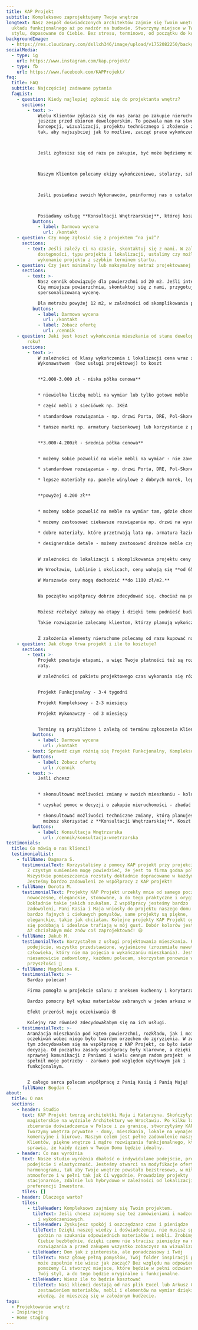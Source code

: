 ```yaml
---
title: KAP Projekt
subtitle: Kompleksowo zaprojektujemy Twoje wnętrze
longtext: Nasz zespół doświadczonych architektów zajmie się Twoim wnętrzem od
  układu funkcjonalnego aż po nadzór na budowie. Stworzymy miejsce w Twoim
  stylu, dopasowane do Ciebie. Bez stresu, terminowo, od początku do końca.
backgroundImage:
  - https://res.cloudinary.com/dsllxh346/image/upload/v1752082250/background-image_gdsmg1.jpg
socialMedia:
  - type: ig
    url: https://www.instagram.com/kap.projekt/
  - type: fb
    url: https://www.facebook.com/KAPProjekt/
faq:
  title: FAQ
  subtitle: Najczęściej zadawane pytania
  faqList:
    - question: Kiedy najlepiej zgłosić się do projektanta wnętrz?
      sections:
        - text: >-
            Wielu Klientów zgłasza się do nas zaraz po zakupie nieruchomości,
            jeszcze przed obiorem deweloperskim. To pozwala nam na stworzenie
            koncepcji, wizualizacji, projektu technicznego i złożenie zamówień
            tak, aby najszybciej jak to możliwe, zacząć prace wykończeniowe.



            Jeśli zgłosisz się od razu po zakupie, być może będziemy mieć możliwość wprowadzenia zmian lokatorskich (w przypadku inwestycji deweloperskich), co znacznie przyspieszy pracę ekipie wykończeniowej i jest korzystne finansowo.



            Naszym Klientom polecamy ekipy wykończeniowe, stolarzy, szklarzy i sklepy z wyposażeniem wnętrz. Skorzystanie z naszego polecania nie jest oczywiście obligatoryjne.



            Jeśli posiadasz swoich Wykonawców, poinformuj nas o ustalonym terminie.Zalecamy ustalenie harmonogramu prac projektowych przed zarezerwowaniem ternimu u Wykonawców.



            Posiadamy usługę **Konsultacji Wnętrzarskiej**, której koszt odejmowany jest od Projektu, przy nawiązaniu współpracy. Z takiej konsultacji możesz skorzystać jeszcze przed zakupem. Wspólnie przeanalizujemy potencjał mieszkań czy domów, które oglądasz, stworzymy wstępny układ funkcjonalny i sprawdzimy istotne kwestie techniczne.
          buttons:
            - label: Darmowa wycena
              url: /kontakt
    - question: Czy mogę zgłosić się z projektem “na już”?
      sections:
        - text: Jeśli zależy Ci na czasie, skontaktuj się z nami. W zależności od obecnej
            dostępności, typu projektu i lokalizacji, ustalimy czy możliwe jest
            wykonanie projektu z szybkim terminem startu.
    - question: Czy jest minimalny lub maksymalny metraż projektowanej powierzchni?
      sections:
        - text: >-
            Nasz cennik obowiązuje dla powierzchni od 20 m2. Jeśli interesuje
            Cię mniejsza powierzchnia, skontaktuj się z nami, przygotujemy
            spersonalizowaną wycenę.

            Dla metrażu powyżej 12 m2, w zależności od skomplikowania projektu przewidujemy zniżki.
          buttons:
            - label: Darmowa wycena
              url: /kontakt
            - label: Zobacz ofertę
              url: /cennik
    - question: Jaki jest koszt wykończenia mieszkania od stanu deweloperskiego w 2025
        roku?
      sections:
        - text: >-
            W zależności od klasy wykończenia i lokalizacji cena wraz z
            Wykonawstwem  (bez usługi projektowej) to koszt


            **2.000-3.000 zł - niska półka cenowa**


            * niewielka liczbą mebli na wymiar lub tylko gotowe meble

            * część mebli z sieciówek np. IKEA

            * standardowe rozwiązania - np. drzwi Porta, DRE, Pol-Skone o standardowej wysokości

            * tańsze marki np. armatury łazienkowej lub korzystanie z promocji np. przy wyborze płytek


            **3.000-4.200zł - średnia półka cenowa**


            * możemy sobie pozwolić na wiele mebli na wymiar - nie zawsze wszystkie

            * standardowe rozwiązania - np. drzwi Porta, DRE, Pol-Skone z możliwością modyfikacji np. podwyższone, z lustrem

            * lepsze materiały np. panele winylowe z dobrych marek, lepsza armatura łazienkowe, duży wybór płytek, część kamieni, konglomeratów i spieków na blaty zmieści się w budżecie (ale nie wszystkie)


            **powyżej 4.200 zł**


            * możemy sobie pozwolić na meble na wymiar tam, gdzie chcemy

            * możemy zastosować ciekawsze rozwiązania np. drzwi na wysokość pomieszczenia, płytki wielkoformatowe

            * dobre materiały, które przetrwają lata np. armatura łazienkowe, kamienne blaty z wybranego kamienia, konglomeratu czy spieku, drewniane podłogi

            * designerskie detale - możemy zastosować droższe meble czy oświetlenie najwyższej jakości w tym modele od światowej klasy projektantów, które zachwycą każdego


            W zależności do lokalizacji i skomplikowania projektu ceny Wykonawców mogą się różnić, co wpływa na finalną cenę wykończenia. Przyjmujemy średnią ceną **ok 800 zł/m2.**\

            We Wrocławiu, Lublinie i okolicach, ceny wahają się **od 650 zł do 850 zł/m2.**\

            W Warszawie ceny mogą dochodzić **do 1100 zł/m2.**


            Na początku współpracy dobrze zdecydować się. chociaż na przybliżony budżet. Takie rozwiązanie sprawia, że projekt od początku powstaje z myślą o realnym sfinalizowaniu w takiej formie, jaką zobaczysz na rysunkach i wizualizacjach.


            Możesz rozłożyć zakupy na etapy i dzięki temu podnieść budżet bez rezygnacji np. z wymarzonego parkietu drewnianego lub wysokiej klasy bateriach łazienkowych.

            Takie rozwiązanie zalecamy klientom, którzy planują wykończenie na lata, a nie mogą pozwolić sobie na wysoki standard od razu.


            Z założenia elementy nieruchome polecamy od razu kupować najlepsze, a ruchome meble - stoły, krzesła, kanapy, jeśli wykraczają poza budżet kupić tańsze z założeniem wymiany, zabrać z poprzedniego mieszkania lub kupić w kolejnej turze zakupów.
    - question: Jak długo trwa projekt i ile to kosztuje?
      sections:
        - text: >-
            Projekt powstaje etapami, a więc Twoje płatności też są rozłożone na
            raty.

            W zależności od pakietu projektowego czas wykonania się różni.


            Projekt Funkcjonalny - 3-4 tygodni

            Projekt Kompleksowy - 2-3 miesięcy

            Projekt Wykonawczy - od 3 miesięcy


            Terminy są przybliżone i zależą od terminu zgłoszenia Klienta i sprawności w podejmowaniu decyzji. Jeśli zależy Ci na czasie, napisz do nas, na pewno weźmiemy to pod uwagę przy tworzeniu harmonogramu.
          buttons:
            - label: Darmowa wycena
              url: /kontakt
        - text: Sprawdź czym różnią się Projekt Funkcjonalny, Kompleksowy i Wykonawczy.
          buttons:
            - label: Zobacz ofertę
              url: /cennik
        - text: >-
            Jeśli chcesz


            * skonsultować możliwości zmiany w swoich mieszkaniu - kolory, dekoracje, układ pomieszczeń

            * uzyskać pomoc w decyzji o zakupie nieruchomości - zbadać potencjał mieszkania oferowanego na sprzedaż

            * skonsultować możliwości techniczne zmiany, którą planujesz w swoim mieszkaniu od dewelopera\
              możesz skorzystać z **Konsultacji Wnętrzarskiej**. Koszt konsultacji odejmujemy od ceny projektu, jeśli zdecydujesz się na dalszą współpracę korzystając z naszych Pakietów.
          buttons:
            - label: Konsultacja Wnętrzarska
              url: /cennik/konsultacja-wnetrzarska
testimonials:
  title: Co mówią o nas klienci?
  testimonialList:
    - fullName: Dagmara S.
      testimonialText: Korzystaliśmy z pomocy KAP projekt przy projekcie naszego domu.
        Z czystym sumieniem mogę powiedzieć, że jest to firma godna polecenia!
        Wszystkie pomieszczenia rozstały dokładnie dopracowane w każdym detalu.
        Jesteśmy bardzo zadowoleni ze współpracy z KAP projekt!
    - fullName: Dorota M.
      testimonialText: Projekty KAP Projekt urzekły mnie od samego początku. Bardzo
        nowoczesne, eleganckie, stonowane, a do tego praktyczne i oryginalne.
        Dokładnie takie jakich szukałam. Z współpracy jesteśmy bardzo
        zadowoleni, Pani Kasia i Maja wniosły do projektu naszego domu wiele
        bardzo fajnych i ciekawych pomysłów, same projekty są piękne,
        eleganckie, takie jak chciałam. Kolejne projekty KAP Projekt ogromnie mi
        się podobają i idealnie trafiają w mój gust. Dobór kolorów jest cudowny.
        Aż chciałabym móc znów coś zaprojektować! 😃
    - fullName: Jakub M.
      testimonialText: Korzystałem z usługi projektowania mieszkania. Profesjonalne
        podejście, wszystko przedstawione, wyjaśnione (zrozumiałe nawet dla
        człowieka, który nie ma pojęcia o wykańczaniu mieszkania). Jestem
        niesamowicie zadowolony, każdemu polecam, skorzystam ponownie w
        przyszłości 🙂
    - fullName: Magdalena K.
      testimonialText: >-
        Bardzo polecam!

        Firma pomogła w projekcie salonu z aneksem kuchenny i korytarza. Pani Maja i Pani Kasia dzieliły się cennymi wskazówkami, pomogły zaplanować praktyczny projekt funkcjonalny i były uważne na wszystkie nasze potrzeby i preferencje. Udało znaleźć się produkty z lokalnych sklepów, chociaż współpraca była zdalna 😀

        Bardzo pomocny był wykaz materiałów zebranych w jeden arkusz w Excel z linkami do konkretnych produktów, ceną, dokładnie wyliczoną ilością.

        Efekt przerósł moje oczekiwania 😍

        Kolejny raz również zdecydowałabym się na ich usługi.
    - testimonialText: >-
        Aranżacja mieszkania pod kątem powierzchni, rozkładu, jak i moich
        oczekiwań wobec niego było twardym orzechem do zgryzienia. W związku z
        tym zdecydowałem się na współpracę z KAP Projekt, co było świetną
        decyzją. Od początku zasady współpracy były klarowne, a dzięki bardzo
        sprawnej komunikacji z Paniami i wielu cennym radom projekt  w całości
        spełnił moje potrzeby - zarówno pod względem użytkowym jak i
        funkcjonalnym.


        Z całego serca polecam współpracę z Panią Kasią i Panią Mają!
      fullName: Bogdan C.
about:
  title: O nas
  sections:
    - header: Studio
      text: KAP Projekt tworzą architektki Maja i Katarzyna. Skończyłyśmy studia
        magisterskie na wydziale Architektury we Wrocławiu. Po kilku latach
        zbierania doświadczenia w Polsce i za granicą, stworzyłyśmy KAP Projekt.
        Tworzymy wnętrza prywatne - domy, mieszkania, lokale na wynajem,
        komercyjne i biurowe. Naszym celem jest pełne zadowolenie naszych
        Klientów, piękne wnętrze i mądre rozwiązania funkcjonalnego, które
        sprawią, że każdy dzień w Twoim Domu będzie idealny.
    - header: Co nas wyróżnia
      text: Nasze studio wyróżnia dbałość o indywidulane podejście, profesjonalne
        podejście i elastyczność. Jesteśmy otwarci na modyfikacje oferty i
        harmonogramu, tak aby Twoje wnętrze powstało bezstresowo, w miłej
        atmosferze i w pełni tak jak Ci wygodnie. Prowadzimy projekty
        stacjonarnie, zdalnie lub hybrydowo w zależności od lokalizacji i
        preferencji Inwestora.
      tiles: []
    - header: Dlaczego warto?
      tiles:
        - tileHeader: Kompleksowo zajmiemy się Twoim projektem.
          tileText: Jeśli chcesz zajmiemy się też zamówieniami i nadzorem ekip budowlanych
            i wykończeniowych.
        - tileHeader: Zyskujesz spokój i oszczędzasz czas i pieniądze
          tileText: Dzięki naszej wiedzy i doświadczeniu, nie musisz spędzać długich
            godzin na szukaniu odpowiednich materiałów i mebli. Zrobimy to za
            Ciebie bezbłędnie, dzięki czemu nie stracisz pieniędzy na nieudane
            rozwiązania a przed zakupem wszystko zobaczysz na wizualizacjach.
        - tileHeader: Dom jak z pinteresta, ale ponadczasowy i Twój
          tileText: Masz głowę pełną pomysłów, Twój folder inspiracji pęka w szwach, a
            może zupełnie nie wiesz jak zacząć? Bez względu na odpowiedz,
            pomożemy Ci stworzyć miejsce, które będzie w pełni odzwierciedlać
            Twój styl, a do tego będzie oryginalne i funkcjonalne.
        - tileHeader: Wiesz ile to będzie kosztować
          tileText: Nasi klienci dostają od nas plik Excel lub Arkusz Google z pełnym
            zestawieniem materiałów, mebli i elementów na wymiar dzięki czemu
            wiedzą, że mieszczą się w założonym budżecie.
tags:
  - Projektowanie wnętrz
  - Inspiracje
  - Home staging
---
```

